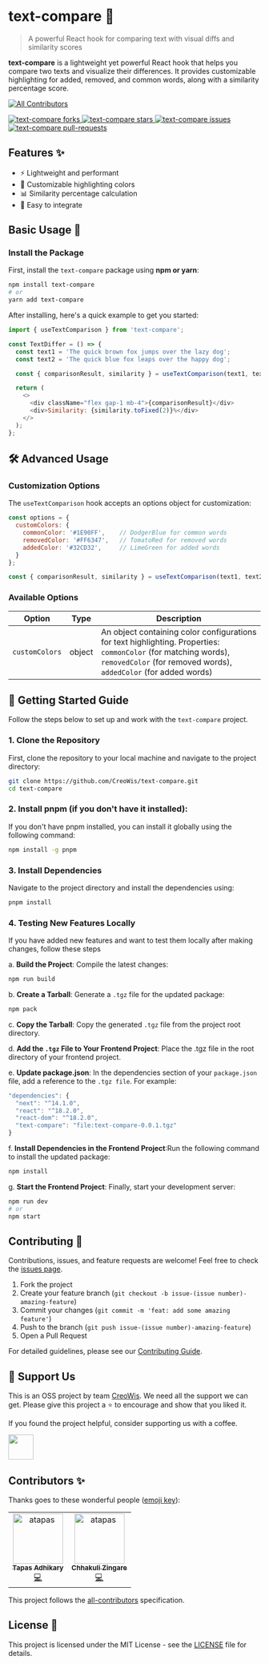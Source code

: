 # text-compare 📝
> A powerful React hook for comparing text with visual diffs and similarity scores
> 
**text-compare** is a lightweight yet powerful React hook that helps you compare two texts and visualize their differences. It provides customizable highlighting for added, removed, and common words, along with a similarity percentage score.


<!-- ALL-CONTRIBUTORS-BADGE:START - Do not remove or modify this section -->
[![All Contributors](https://img.shields.io/badge/all_contributors-2-orange.svg?style=flat-square)](#contributors-)
<!-- ALL-CONTRIBUTORS-BADGE:END -->
<a href="https://github.com/CreoWis/text-compare/fork" target="blank">
<img src="https://img.shields.io/github/forks/CreoWis/text-compare?style=flat-square" alt="text-compare forks"/>
</a>
<a href="https://github.com/CreoWis/text-compare/stargazers" target="blank">
<img src="https://img.shields.io/github/stars/CreoWis/text-compare?style=flat-square" alt="text-compare stars"/>
</a>
<a href="https://github.com/CreoWis/text-compare/issues" target="blank">
<img src="https://img.shields.io/github/issues/CreoWis/text-compare?style=flat-square" alt="text-compare issues"/>
</a>
<a href="https://github.com/CreoWis/text-compare/pulls" target="blank">
<img src="https://img.shields.io/github/issues-pr/CreoWis/text-compare?style=flat-square" alt="text-compare pull-requests"/>
</a>

## Features ✨

- ⚡ Lightweight and performant
- 🎨 Customizable highlighting colors
- 📊 Similarity percentage calculation
- 🔧 Easy to integrate
  
## Basic Usage 🚀

### Install the Package
First, install the `text-compare` package using **npm or yarn**:

```bash
npm install text-compare
# or
yarn add text-compare
```
After installing, here's a quick example to get you started:
```js
import { useTextComparison } from 'text-compare';

const TextDiffer = () => {
  const text1 = 'The quick brown fox jumps over the lazy dog';
  const text2 = 'The quick blue fox leaps over the happy dog';

  const { comparisonResult, similarity } = useTextComparison(text1, text2);

  return (
    <>
      <div className="flex gap-1 mb-4">{comparisonResult}</div>
      <div>Similarity: {similarity.toFixed(2)}%</div>
    </>
  );
};
```

## 🛠️ Advanced Usage 

### Customization Options

The `useTextComparison` hook accepts an options object for customization:

```jsx
const options = {
  customColors: {
    commonColor: '#1E90FF',    // DodgerBlue for common words
    removedColor: '#FF6347',   // TomatoRed for removed words
    addedColor: '#32CD32',     // LimeGreen for added words
  }
};

const { comparisonResult, similarity } = useTextComparison(text1, text2, options);
```

### Available Options

| Option | Type | Description |
|--------|---------|-------------|
| `customColors` | object | An object containing color configurations for text highlighting. Properties: `commonColor` (for matching words), `removedColor` (for removed words), `addedColor` (for added words) |

## 🚀 Getting Started Guide

Follow the steps below to set up and work with the `text-compare` project.

### 1. Clone the Repository
  
First, clone the repository to your local machine and navigate to the project directory:

```bash
git clone https://github.com/CreoWis/text-compare.git
cd text-compare
```
### 2. Install pnpm (if you don't have it installed):

If you don't have pnpm installed, you can install it globally using the following command:

```bash
npm install -g pnpm
```
### 3. Install Dependencies

Navigate to the project directory and install the dependencies using:
```bash
pnpm install
```

### 4. Testing New Features Locally
If you have added new features and want to test them locally after making changes, follow these steps

a. **Build the Project**: Compile the latest changes:
```bash
npm run build
```

b. **Create a Tarball**: Generate a `.tgz` file for the updated package:
```bash
npm pack
```
c. **Copy the Tarball**: Copy the generated `.tgz` file from the project root directory.

d. **Add the `.tgz` File to Your Frontend Project**: Place the .tgz file in the root directory of your frontend project.

e. **Update package.json**: In the dependencies section of your `package.json` file, add a reference to the `.tgz file`.
For example:
```js
"dependencies": {
  "next": "^14.1.0",
  "react": "^18.2.0",
  "react-dom": "^18.2.0",
  "text-compare": "file:text-compare-0.0.1.tgz"
}
```
f. **Install Dependencies in the Frontend Project**:Run the following command to install the updated package:

```bash
npm install
```
g. **Start the Frontend Project**: Finally, start your development server:

```bash
npm run dev
# or
npm start
```

## Contributing 🤝

Contributions, issues, and feature requests are welcome! Feel free to check the [issues page](https://github.com/CreoWis/text-compare/issues).

1. Fork the project
2. Create your feature branch (`git checkout -b issue-(issue number)-amazing-feature`)
3. Commit your changes (`git commit -m 'feat: add some amazing feature'`)
4. Push to the branch (`git push issue-(issue number)-amazing-feature`)
5. Open a Pull Request

For detailed guidelines, please see our [Contributing Guide](CONTRIBUTING.md).

## 🙏 Support Us

This is an OSS project by team [CreoWis](https://www.creowis.com/). We need all the support we can get. Please give this project a ⭐️ to encourage and show that you liked it.

If you found the project helpful, consider supporting us with a coffee.

<a href="https://www.buymeacoffee.com/creowis">
    <img src="https://cdn.buymeacoffee.com/buttons/v2/default-yellow.png" height="50px">
</a>

## Contributors ✨

Thanks goes to these wonderful people ([emoji key](https://allcontributors.org/docs/en/emoji-key)):

<!-- ALL-CONTRIBUTORS-LIST:START -->
<table>
  <tr>
    <td align="center">
      <a href="https://github.com/atapas">
        <img src="https://github.com/atapas.png" width="100px;" alt="atapas"/>
        <br />
        <sub><b>Tapas Adhikary</b></sub>
      </a>
      <br />
      <a href="#" title="Code">💻</a>
    </td>
   <td align="center">
      <a href="https://github.com/atapas">
        <img src="https://github.com/chhakuli123.png" width="100px;" alt="atapas"/>
        <br />
        <sub><b>Chhakuli Zingare</b></sub>
      </a>
      <br />
      <a href="#" title="Code">💻</a>
    </td>  
  </tr>
</table>
<!-- ALL-CONTRIBUTORS-LIST:END -->

This project follows the [all-contributors](https://allcontributors.org) specification.

## License 📄

This project is licensed under the MIT License - see the [LICENSE](LICENSE) file for details.
